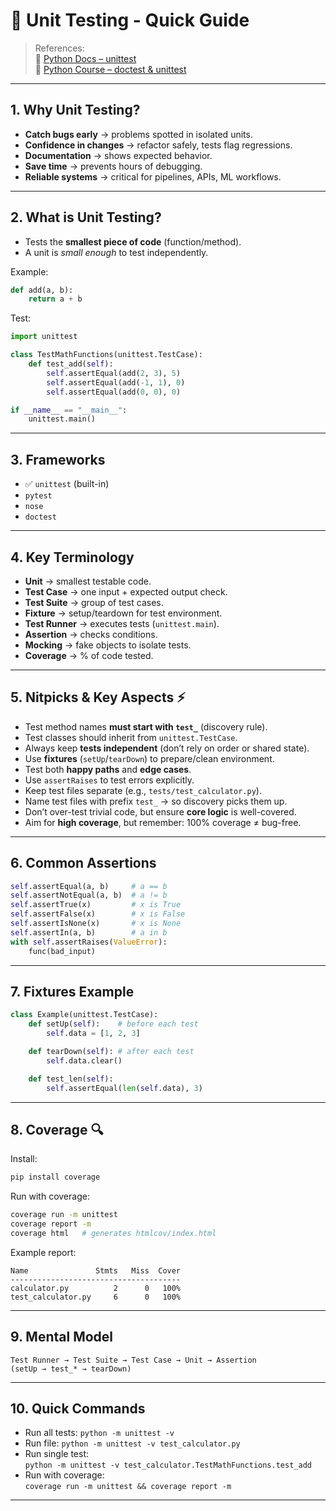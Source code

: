 # 🧪 Unit Testing - Quick Guide

> References:  
> 📘 [Python Docs – unittest](https://docs.python.org/3/library/unittest.html)  
> 📘 [Python Course – doctest & unittest](https://python-course.eu/advanced-python/tests-doctest-unittest.php)  

---

## 1. Why Unit Testing?
- **Catch bugs early** → problems spotted in isolated units.  
- **Confidence in changes** → refactor safely, tests flag regressions.  
- **Documentation** → shows expected behavior.  
- **Save time** → prevents hours of debugging.  
- **Reliable systems** → critical for pipelines, APIs, ML workflows.  

---

## 2. What is Unit Testing?
- Tests the **smallest piece of code** (function/method).  
- A unit is *small enough* to test independently.  

Example:
```python
def add(a, b):
    return a + b
```

Test:
```python
import unittest

class TestMathFunctions(unittest.TestCase):
    def test_add(self):
        self.assertEqual(add(2, 3), 5)
        self.assertEqual(add(-1, 1), 0)
        self.assertEqual(add(0, 0), 0)

if __name__ == "__main__":
    unittest.main()
```

---

## 3. Frameworks
- ✅ `unittest` (built-in)  
- `pytest`  
- `nose`  
- `doctest`  

---

## 4. Key Terminology
- **Unit** → smallest testable code.  
- **Test Case** → one input + expected output check.  
- **Test Suite** → group of test cases.  
- **Fixture** → setup/teardown for test environment.  
- **Test Runner** → executes tests (`unittest.main`).  
- **Assertion** → checks conditions.  
- **Mocking** → fake objects to isolate tests.  
- **Coverage** → % of code tested.  

---

## 5. Nitpicks & Key Aspects ⚡
- Test method names **must start with `test_`** (discovery rule).  
- Test classes should inherit from `unittest.TestCase`.  
- Always keep **tests independent** (don’t rely on order or shared state).  
- Use **fixtures** (`setUp`/`tearDown`) to prepare/clean environment.  
- Test both **happy paths** and **edge cases**.  
- Use `assertRaises` to test errors explicitly.  
- Keep test files separate (e.g., `tests/test_calculator.py`).  
- Name test files with prefix `test_` → so discovery picks them up.  
- Don’t over-test trivial code, but ensure **core logic** is well-covered.  
- Aim for **high coverage**, but remember: 100% coverage ≠ bug-free.  

---

## 6. Common Assertions
```python
self.assertEqual(a, b)     # a == b
self.assertNotEqual(a, b)  # a != b
self.assertTrue(x)         # x is True
self.assertFalse(x)        # x is False
self.assertIsNone(x)       # x is None
self.assertIn(a, b)        # a in b
with self.assertRaises(ValueError):
    func(bad_input)
```

---

## 7. Fixtures Example
```python
class Example(unittest.TestCase):
    def setUp(self):    # before each test
        self.data = [1, 2, 3]

    def tearDown(self): # after each test
        self.data.clear()

    def test_len(self):
        self.assertEqual(len(self.data), 3)
```

---

## 8. Coverage 🔍
Install:
```bash
pip install coverage
```

Run with coverage:
```bash
coverage run -m unittest
coverage report -m
coverage html   # generates htmlcov/index.html
```

Example report:
```
Name               Stmts   Miss  Cover
--------------------------------------
calculator.py          2      0   100%
test_calculator.py     6      0   100%
```

---

## 9. Mental Model
```
Test Runner → Test Suite → Test Case → Unit → Assertion
(setUp → test_* → tearDown)
```

---

## 10. Quick Commands
- Run all tests: `python -m unittest -v`  
- Run file: `python -m unittest -v test_calculator.py`  
- Run single test:  
  `python -m unittest -v test_calculator.TestMathFunctions.test_add`  
- Run with coverage:  
  `coverage run -m unittest && coverage report -m`  

---
